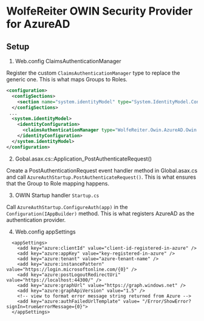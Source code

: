 # WolfeReiter OWIN Security Provider for AzureAD

## Setup

1. Web.config ClaimsAuthenticationManager

Register the custom `ClaimsAuthenticationManager` type to replace the generic one. This is what maps Groups to Roles.

```xml
<configuration>
  <configSections>
    <section name="system.identityModel" type="System.IdentityModel.Configuration.SystemIdentityModelSection, System.IdentityModel, Version=4.0.0.0, Culture=neutral, PublicKeyToken=B77A5C561934E089" />
  </configSections>
 ...
  <system.identityModel>
    <identityConfiguration>
      <claimsAuthenticationManager type="WolfeReiter.Owin.AzureAD.Owin.Security.AzureGraphClaimsAuthenticationManager, WolfeReiter.Owin.AzureAD" />
    </identityConfiguration>
  </system.identityModel>
</configuration>
```

2. Gobal.asax.cs::Application_PostAuthenticateRequest()

Create a PostAuthenticationRequest event handler method in Global.asax.cs and call `AzureAuthStartup.PostAuthenticateRequest()`. This is what ensures that the Group to Role mapping happens.

3. OWIN Startup handler `Startup.cs`

Call `AzureAuthStartup.ConfigureAuth(app)` in the `Configuration(IAppBuilder)` method. This is what registers AzureAD as the authentication provider.

4. Web.config appSettings

```
  <appSettings>
    <add key="azure:clientId" value="client-id-registered-in-azure" />
    <add key="azure:appKey" value="key-registered-in-azure" />
    <add key="azure:tenant" value="azure-tenant-name" />
    <add key="azure:instancePattern" value="https://login.microsoftonline.com/{0}" />
    <add key="azure:postLogoutRedirectUri" value="https://localhost:44300/" />
    <add key="azure:graphUrl" value="https://graph.windows.net" />
    <add key="azure:graphApiVersion" value="1.5" />
    <!-- view to format error message string returned from Azure -->
    <add key="azure:authFailedUrlTemplate" value= "/Error/ShowError?signIn=true&errorMessage={0}">
  </appSettings>
  ```
